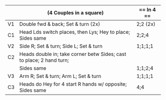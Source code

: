 ||(4 Couples in a square) | == In 4 == |
|-----|----|-----|
|V1| Double fwd & back; Set & turn (2x) |2;2 (2x)|
|C1| Head Lds switch places, then Lys; Hey to place; Sides same |2;2;4|
|V2| Side R; Set & turn; Side L; Set & turn |1;1;1;1|
|C2| Heads double in; take corner betw Sides; cast to place; 2 hand turn;||
||Sides same |1;1;2;4|
|V3| Arm R; Set & turn; Arm L; Set & turn |1;1;1;1|
|C3| Heads do Hey for 4 start R hands w/ opposite; Sides same |4;4|
